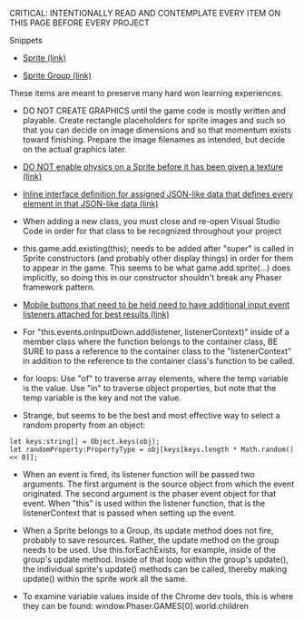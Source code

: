 CRITICAL: INTENTIONALLY READ AND CONTEMPLATE EVERY ITEM ON THIS PAGE BEFORE EVERY PROJECT


Snippets

* [Sprite (link)](snippets/Sprite.md)

* [Sprite Group (link)](snippets/SpriteGroup.md)


These items are meant to preserve many hard won learning experiences.

* DO NOT CREATE GRAPHICS until the game code is mostly written and playable. Create rectangle placeholders for sprite images and such so that you can decide on image dimensions and so that momentum exists toward finishing. Prepare the image filenames as intended, but decide on the actual graphics later.


* [DO NOT enable physics on a Sprite before it has been given a texture (link)](Enable-Physics-AFTER-LoadTexture.md)


* [Inline interface definition for assigned JSON-like data that defines every element in that JSON-like data (link)](Inline-Definition-JSON-data.md)


* When adding a new class, you must close and re-open Visual Studio Code in order for that class to be recognized throughout your project


* this.game.add.existing(this); needs to be added after "super" is called in Sprite constructors (and probably other display things) in order for them to appear in the game. This seems to be what game.add.sprite(...) does implicitly, so doing this in our constructor shouldn't break any Phaser framework pattern.


* [Mobile buttons that need to be held need to have additional input event listeners attached for best results (link)](Mobile-Button-Press.md)


* For "this.events.onInputDown.add(listener, listenerContext)" inside of a member class where the function belongs to the container class, BE SURE to pass a reference to the container class to the "listenerContext" in addition to the reference to the container class's function to be called.


* for loops: Use "of" to traverse array elements, where the temp variable is the value. Use "in" to traverse object properties, but note that the temp variable is the key and not the value.


* Strange, but seems to be the best and most effective way to select a random property from an object:
```
let keys:string[] = Object.keys(obj);
let randomProperty:PropertyType = obj[keys[keys.length * Math.random() << 0]];
```

* When an event is fired, its listener function will be passed two arguments. The first argument is the source object from which the event originated. The second argument is the phaser event object for that event. When "this" is used within the listener function, that is the listenerContext that is passed when setting up the event.


* When a Sprite belongs to a Group, its update method does not fire, probably to save resources. Rather, the update method on the group needs to be used. Use this.forEachExists, for example, inside of the group's update method. Inside of that loop within the group's update(), the individual sprite's update() methods can be called, thereby making update() within the sprite work all the same.


* To examine variable values inside of the Chrome dev tools, this is where they can be found: window.Phaser.GAMES[0].world.children
